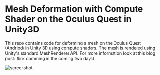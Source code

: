 Mesh Deformation with Compute Shader on the Oculus Quest in Unity3D
=================

This repo contains code for deforming a mesh on the Oculus Quest (Andriod) in Unity 3D using compute shaders. The mesh is rendered using Unity's standard MeshRenderer API. For more information look at this blog post: (link comming in the coming two days)


![screenshot](https://i.imgur.com/KVUaz8O.gif)
